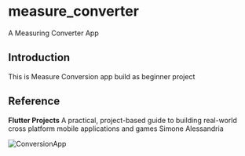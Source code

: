 # measure_converter

A Measuring Converter App

## Introduction

This is Measure Conversion app build as beginner project

## Reference

**Flutter Projects**
A practical, project-based guide to building real-world cross platform mobile applications and games
Simone Alessandria

![ConversionApp](https://drive.google.com/uc?export=view&id=1jcoWS6HpoAjZ4xvQ_69-Ugif4usxpgOX)
